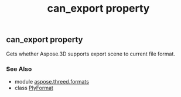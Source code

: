﻿---
title: can_export property
second_title: Aspose.3D for Python via .NET API References
description: 
type: docs
weight: 570
url: /python-net/aspose.threed.formats/plyformat/can_export/
is_root: false
---

## can_export property


Gets whether Aspose.3D supports export scene to current file format.

### See Also
* module [aspose.threed.formats](../../)
* class [PlyFormat](/3d/python-net/aspose.threed.formats/plyformat)
